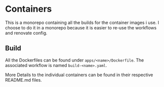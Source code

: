 # Containers

This is a monorepo containing all the builds for the container images i use. I choose to do it in a monorepo because it is easier to re-use the workflows and renovate config.

## Build

All the Dockerfiles can be found under `apps/<name>/Dockerfile`. The associated workflow is named `build-<name>.yaml`.

More Details to the individual containers can be found in their respective README.md files.
